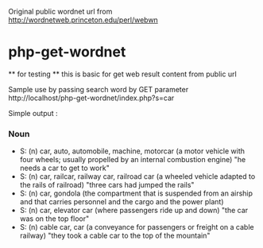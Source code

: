 Original public wordnet url from <br>
http://wordnetweb.princeton.edu/perl/webwn

# php-get-wordnet

** for testing ** 
this is basic for get web result content from public url <br>

Sample use by passing search word by GET parameter<br>
http://localhost/php-get-wordnet/index.php?s=car<br>

Simple output :<br>

<h3>Noun</h3>
<ul>
<li>S: (n) car, auto, automobile, machine, motorcar (a motor vehicle with four wheels; usually propelled by an internal combustion engine) "he needs a car to get to work"</li>
<li>S: (n) car, railcar, railway car, railroad car (a wheeled vehicle adapted to the rails of railroad) "three cars had jumped the rails"</li>
<li>S: (n) car, gondola (the compartment that is suspended from an airship and that carries personnel and the cargo and the power plant) </li>
<li>S: (n) car, elevator car (where passengers ride up and down) "the car was on the top floor"</li>
<li>S: (n) cable car, car (a conveyance for passengers or freight on a cable railway) "they took a cable car to the top of the mountain"</li>
</ul>




